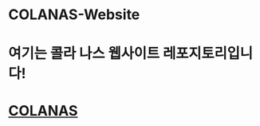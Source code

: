 # COLANAS-Website
 <h1>여기는 콜라 나스 웹사이트 레포지토리입니다!</h1>
<h1><a href="https://colanas.net">COLANAS</a></h1>
